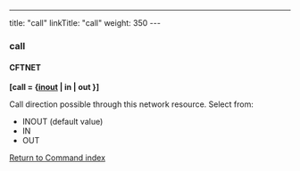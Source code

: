 ---
title: "call"
linkTitle: "call"
weight: 350
---<span id="call"></span>

### call

#### CFTNET

****[call = {<u>inout</u> &#124; in &#124; out }]****

Call direction possible through this network resource. Select from:

- INOUT
    (default value)
- IN
- OUT

[Return to Command index](../../)
